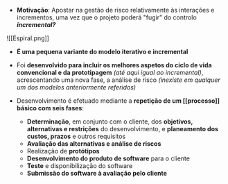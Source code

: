 - **Motivação**: Apostar na gestão de risco relativamente às interações e incrementos, uma vez que o projeto poderá "fugir" do controlo ***incremental?***

![[Espiral.png]]

- **É uma pequena variante do modelo iterativo e incremental**
- Foi **desenvolvido para incluir os melhores aspetos do ciclo de vida convencional e da prototipagem** *(até aqui igual ao incremental)*, acrescentando uma nova fase, a análise de risco *(inexiste em qualquer um dos modelos anteriormente referidos)*

- Desenvolvimento é efetuado mediante a **repetição de um [[processo]] básico com seis fases**:
	- **Determinação**, em conjunto com o cliente, dos **objetivos, alternativas e restrições** do desenvolvimento, e **planeamento dos custos, prazos** e outros requisitos
	- **Avaliação das alternativas e análise de riscos**
	- Realização de **protótipos**
	- **Desenvolvimento do produto de software** para o cliente
	- **Teste** e disponibilização do software
	- **Submissão do software à avaliação pelo cliente**

